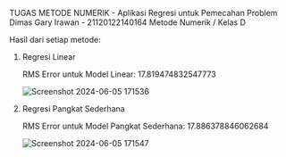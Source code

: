 TUGAS METODE NUMERIK - Aplikasi Regresi untuk Pemecahan Problem
Dimas Gary Irawan - 21120122140164
Metode Numerik / Kelas D

Hasil dari setiap metode:

1. Regresi Linear
   
    RMS Error untuk Model Linear: 17.819474832547773
   
    ![Screenshot 2024-06-05 171536](https://github.com/princeofverry/tugas-modul-4/assets/114790108/8c097ee2-62f1-4f08-a5de-7d7bb84f7bf2)


3. Regresi Pangkat Sederhana
   
   RMS Error untuk Model Pangkat Sederhana: 17.886378846062684
   
   ![Screenshot 2024-06-05 171547](https://github.com/princeofverry/tugas-modul-4/assets/114790108/afeb5798-e843-4b21-90e4-2fee5a3a32cb)

